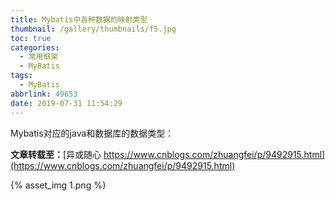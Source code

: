 ```yaml
---
title: Mybatis中各种数据的映射类型
thumbnail: /gallery/thumbnails/f5.jpg
toc: true
categories:
  - 常用框架
  - MyBatis
tags:
  - MyBatis
abbrlink: 49653
date: 2019-07-31 11:54:29
---
```


Mybatis对应的java和数据库的数据类型<!--more-->：

**文章转载至：**[异或随心 https://www.cnblogs.com/zhuangfei/p/9492915.html](https://www.cnblogs.com/zhuangfei/p/9492915.html)

{% asset_img 1.png %}

